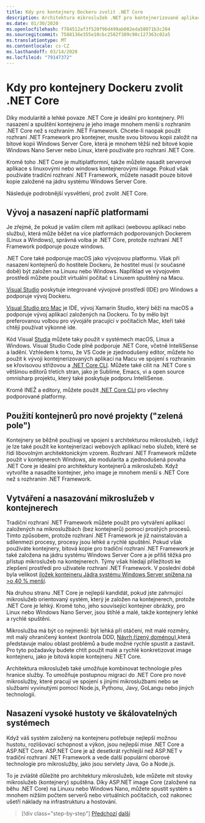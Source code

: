```yaml
---
title: Kdy pro kontejnery Dockeru zvolit .NET Core
description: Architektura mikroslužeb .NET pro kontejnerizované aplikace .NET | Kdy zvolit .NET Core pro kontejnery Dockeru
ms.date: 01/30/2020
ms.openlocfilehash: f784512af3f520f96d499ab002eda58071b3c284
ms.sourcegitcommit: 7588136e355e10cbc2582f389c90c127363c02a5
ms.translationtype: MT
ms.contentlocale: cs-CZ
ms.lasthandoff: 03/14/2020
ms.locfileid: "79147372"
---
```

# <a name="when-to-choose-net-core-for-docker-containers"></a>Kdy pro kontejnery Dockeru zvolit .NET Core

Díky modularitě a lehké povaze .NET Core je ideální pro kontejnery. Při nasazení a spuštění kontejneru je jeho image mnohem menší s rozhraním .NET Core než s rozhraním .NET Framework. Chcete-li naopak použít rozhraní .NET Framework pro kontejner, musíte svou bitovou kopii založit na bitové kopii Windows Server Core, která je mnohem těžší než bitové kopie Windows Nano Server nebo Linux, které používáte pro rozhraní .NET Core.

Kromě toho .NET Core je multiplatformní, takže můžete nasadit serverové aplikace s linuxovými nebo windows kontejnerovými iimage. Pokud však používáte tradiční rozhraní .NET Framework, můžete nasadit pouze bitové kopie založené na jádru systému Windows Server Core.

Následuje podrobnější vysvětlení, proč zvolit .NET Core.

## <a name="developing-and-deploying-cross-platform"></a>Vývoj a nasazení napříč platformami

Je zřejmé, že pokud je vaším cílem mít aplikaci (webovou aplikaci nebo službu), která může běžet na více platformách podporovaných Dockerem (Linux a Windows), správná volba je .NET Core, protože rozhraní .NET Framework podporuje pouze windows.

.NET Core také podporuje macOS jako vývojovou platformu. Však při nasazení kontejnerů do hostitele Dockeru, že hostitel musí (v současné době) být založen na Linuxu nebo Windows. Například ve vývojovém prostředí můžete použít virtuální počítač s Linuxem spuštěný na Macu.

[Visual Studio](https://www.visualstudio.com/vs/) poskytuje integrované vývojové prostředí (IDE) pro Windows a podporuje vývoj Dockeru.

[Visual Studio pro Mac](https://www.visualstudio.com/vs/visual-studio-mac/) je IDE, vývoj Xamarin Studio, který běží na macOS a podporuje vývoj aplikací založených na Dockeru. To by mělo být preferovanou volbou pro vývojáře pracující v počítačích Mac, kteří také chtějí používat výkonné ide.

Kód Visual [Studia](https://code.visualstudio.com/) můžete taky použít v systémech macOS, Linux a Windows. Visual Studio Code plně podporuje .NET Core, včetně IntelliSense a ladění. Vzhledem k tomu, že VS Code je zjednodušený editor, můžete ho použít k vývoji kontejnerizovaných aplikací na Macu ve spojení s rozhraním se křovisovou střižovou a [.NET Core CLI](../../../core/tools/index.md). Můžete také cílit na .NET Core s většinou editorů třetích stran, jako je Sublime, Emacs, vi a open source omnisharp projektu, který také poskytuje podporu IntelliSense.

Kromě INEŽ a editory, můžete použít [.NET Core CLI](../../../core/tools/index.md) pro všechny podporované platformy.

## <a name="using-containers-for-new-green-field-projects"></a>Použití kontejnerů pro nové projekty ("zelená pole")

Kontejnery se běžně používají ve spojení s architekturou mikroslužeb, i když je lze také použít ke kontejnerizaci webových aplikací nebo služeb, které se řídí libovolným architektonickým vzorem. Rozhraní .NET Framework můžete použít v kontejnerech Windows, ale modularita a zjednodušená povaha .NET Core je ideální pro architektury kontejnerů a mikroslužeb. Když vytvoříte a nasadíte kontejner, jeho image je mnohem menší s .NET Core než s rozhraním .NET Framework.

## <a name="create-and-deploy-microservices-on-containers"></a>Vytváření a nasazování mikroslužeb v kontejnerech

Tradiční rozhraní .NET Framework můžete použít pro vytváření aplikací založených na mikroslužbách (bez kontejnerů) pomocí prostých procesů. Tímto způsobem, protože rozhraní .NET Framework je již nainstalován a sdílenmezi procesy, procesy jsou lehké a rychlé spuštění. Pokud však používáte kontejnery, bitová kopie pro tradiční rozhraní .NET Framework je také založena na jádru systému Windows Server Core a je příliš těžká pro přístup mikroslužeb na kontejnerech. Týmy však hledají příležitosti ke zlepšení prostředí pro uživatele rozhraní .NET Framework. V poslední době byla velikost [iložek kontejneru Jádra systému Windows Server snížena na >o 40 % menší](https://devblogs.microsoft.com/dotnet/we-made-windows-server-core-container-images-40-smaller).

Na druhou stranu .NET Core je nejlepší kandidát, pokud jste zahrnující mikroslužeb orientovaný systém, který je založen na kontejnerech, protože .NET Core je lehký. Kromě toho, jeho související kontejner obrázky, pro Linux nebo Windows Nano Server, jsou štíhlé a malé, takže kontejnery lehké a rychlé spuštění.

Mikroslužba má být co nejmenší: být lehká při otáčení, mít malé rozměry, mít malý ohraničený kontext (kontrola DDD, [Návrh řízený doménou),](https://en.wikipedia.org/wiki/Domain-driven_design)která představuje malou oblast problémů a bude možné rychle spustit a zastavit. Pro tyto požadavky budete chtít použít malé a rychlé konkretizovat image kontejneru, jako je bitová kopie kontejneru .NET Core.

Architektura mikroslužeb také umožňuje kombinovat technologie přes hranice služby. To umožňuje postupnou migraci do .NET Core pro nové mikroslužby, které pracují ve spojení s jinými mikroslužbami nebo se službami vyvinutými pomocí Node.js, Pythonu, Javy, GoLangu nebo jiných technologií.

## <a name="deploying-high-density-in-scalable-systems"></a>Nasazení vysoké hustoty ve škálovatelných systémech

Když váš systém založený na kontejneru potřebuje nejlepší možnou hustotu, rozlišovací schopnost a výkon, jsou nejlepší mise .NET Core a ASP.NET Core. ASP.NET Core je až desetkrát rychlejší než ASP.NET v tradiční rozhraní .NET Framework a vede další populární oborové technologie pro mikroslužby, jako jsou servlety Java, Go a Node.js.

To je zvláště důležité pro architektury mikroslužeb, kde můžete mít stovky mikroslužeb (kontejnery) spuštěna. Díky ASP.NET image Core (založené na běhu .NET Core) na Linuxu nebo Windows Nano, můžete spustit systém s mnohem nižším počtem serverů nebo virtuálních počítačích, což nakonec ušetří náklady na infrastrukturu a hostování.

>[!div class="step-by-step"]
>[Předchozí](general-guidance.md)
>[další](net-framework-container-scenarios.md)
